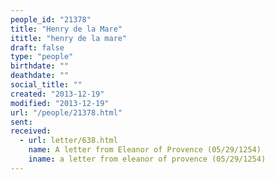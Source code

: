 ```yaml
---
people_id: "21378"
title: "Henry de la Mare"
ititle: "henry de la mare"
draft: false
type: "people"
birthdate: ""
deathdate: ""
social_title: ""
created: "2013-12-19"
modified: "2013-12-19"
url: "/people/21378.html"
sent:
received:
  - url: letter/638.html
    name: A letter from Eleanor of Provence (05/29/1254)
    iname: a letter from eleanor of provence (05/29/1254)
---
```


